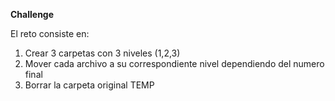 **Challenge**

El reto consiste en:
1. Crear 3 carpetas con 3 niveles (1,2,3)
2. Mover cada archivo a su correspondiente nivel dependiendo del numero final
3. Borrar la carpeta original TEMP